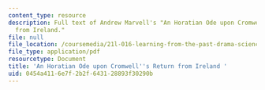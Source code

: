 ```yaml
---
content_type: resource
description: Full text of Andrew Marvell's "An Horatian Ode upon Cromwell's Return
  from Ireland."
file: null
file_location: /coursemedia/21l-016-learning-from-the-past-drama-science-performance-spring-2009/0454a4116e7f2b2f643128893f30290b_MIT21L_016s09_read14_horatian_ode.pdf
file_type: application/pdf
resourcetype: Document
title: 'An Horatian Ode upon Cromwell''s Return from Ireland '
uid: 0454a411-6e7f-2b2f-6431-28893f30290b
---
```

